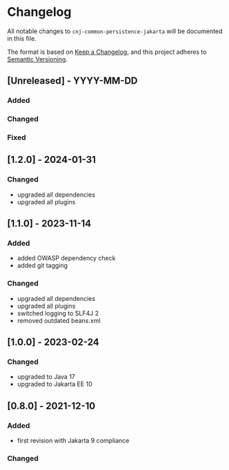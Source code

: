 # Changelog
All notable changes to `cnj-common-persistence-jakarta` will be documented in this file.

The format is based on [Keep a Changelog](https://keepachangelog.com/en/1.0.0/),
and this project adheres to [Semantic Versioning](https://semver.org/spec/v2.0.0.html).

## [Unreleased] - YYYY-MM-DD
### Added
### Changed
### Fixed

## [1.2.0] - 2024-01-31
### Changed
- upgraded all dependencies
- upgraded all plugins

## [1.1.0] - 2023-11-14
### Added
- added OWASP dependency check
- added git tagging
### Changed
- upgraded all dependencies
- upgraded all plugins
- switched logging to SLF4J 2
- removed outdated beans.xml

## [1.0.0] - 2023-02-24
### Changed
- upgraded to Java 17
- upgraded to Jakarta EE 10

## [0.8.0] - 2021-12-10
### Added
- first revision with Jakarta 9 compliance
### Changed
